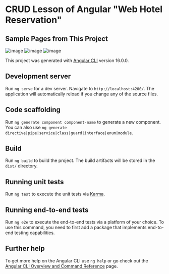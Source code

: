 # CRUD Lesson of Angular "Web Hotel Reservation"
## Sample Pages from This Project

![image](https://github.com/user-attachments/assets/cfe885ab-e09a-427d-b1a9-414f132f9824)
![image](https://github.com/user-attachments/assets/90a849cc-4921-4fb2-9456-c177a4f9353d)
![image](https://github.com/user-attachments/assets/73a11735-0531-4d32-bf24-11026e9e9b9c)

This project was generated with [Angular CLI](https://github.com/angular/angular-cli) version 16.0.0.

## Development server

Run `ng serve` for a dev server. Navigate to `http://localhost:4200/`. The application will automatically reload if you change any of the source files.

## Code scaffolding

Run `ng generate component component-name` to generate a new component. You can also use `ng generate directive|pipe|service|class|guard|interface|enum|module`.

## Build

Run `ng build` to build the project. The build artifacts will be stored in the `dist/` directory.

## Running unit tests

Run `ng test` to execute the unit tests via [Karma](https://karma-runner.github.io).

## Running end-to-end tests

Run `ng e2e` to execute the end-to-end tests via a platform of your choice. To use this command, you need to first add a package that implements end-to-end testing capabilities.

## Further help

To get more help on the Angular CLI use `ng help` or go check out the [Angular CLI Overview and Command Reference](https://angular.io/cli) page.
